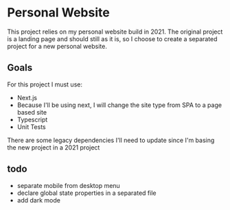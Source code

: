# Personal Website

This project relies on my personal website build in 2021. The original project is a landing page and should still as it is, so I choose to create a separated project for a new personal website.

## Goals 

For this project I must use:

- Next.js
 - Because I'll be using next, I will change the site type from SPA to a page based site
- Typescript 
- Unit Tests 

There are some legacy dependencies I'll need to update since I'm basing the new project in a 2021 project 

## todo 

- separate mobile from desktop menu 
- declare global state properties in a separated file 
- add dark mode 
